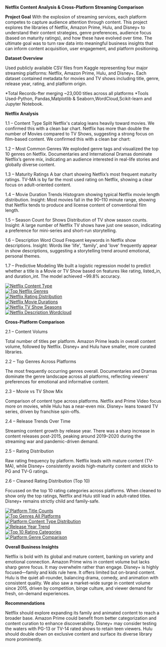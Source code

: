 **Netflix Content Analysis & Cross-Platform Streaming Comparison**


**Project Goal**
With the explosion of streaming services, each platform competes to capture audience attention through content. This project explores the libraries of Netflix, Amazon Prime, Hulu, and Disney+ to understand their content strategies, genre preferences, audience focus (based on maturity ratings), and how these have evolved over time. The ultimate goal was to turn raw data into meaningful business insights that can inform content acquisition, user engagement, and platform positioning.

**Dataset Overview**

Used publicly available CSV files from Kaggle representing four major streaming platforms: Netflix, Amazon Prime, Hulu, and Disney+. Each dataset contained metadata for movies and TV shows including title, genre, release year, rating, and platform origin.

*Total Records-fter merging ~23,000 titles across all platforms
*Tools Used-Python, Pandas,Matplotlib & Seaborn,WordCloud,Scikit-learn and Jupyter Notebook.

**Netflix Analysis**

1.1 – Content Type Split
Netflix's catalog leans heavily toward movies. We confirmed this with a clean bar chart.
Netflix has more than double the number of Movies compared to TV Shows, suggesting a strong focus on film-based content. We confirmed this with a clean bar chart:

1.2 – Most Common Genres
We exploded genre tags and visualized the top 10 genres on Netflix.
Documentaries and International Dramas dominate Netflix’s genre mix, indicating an audience interested in real-life stories and globally diverse content.

1.3 – Maturity Ratings
A bar chart showing Netflix’s most frequent maturity ratings.
TV-MA is by far the most used rating on Netflix, showing a clear focus on adult-oriented content.

1.4 – Movie Duration Trends
Histogram showing typical Netflix movie length distribution.
Insight: Most movies fall in the 90–110 minute range, showing that Netflix tends to produce and license content of conventional film length.

1.5 – Season Count for Shows
Distribution of TV show season counts.
Insight: A large number of Netflix TV shows have just one season, indicating a preference for mini-series and short-run storytelling.

1.6 – Description Word Cloud
Frequent keywords in Netflix show descriptions.
Insight: Words like 'life', 'family', and 'love' frequently appear in show descriptions, suggesting a storytelling trend around emotional, personal themes.

1.7 – Predictive Modeling
We built a logistic regression model to predict whether a title is a Movie or TV Show based on features like rating, listed_in, and duration_int. The model achieved ~99.8% accuracy.


[![Netflix Content Type](charts/netflix_content_type.png)](charts/netflix_content_type.png)  
[![Top Netflix Genres](charts/netflix_top_genres.png)](netflix_top_genres.png)  
[![Netflix Rating Distribution](charts/netflix_Rating_distribution.png)](netflix_Rating_distribution.png)  
[![Netflix Movie Durations](charts/netflix_movie_durations.png)](netflix_movie_durations.png)  
[![Netflix TV Show Seasons](charts/netflix_tv_show_seasons.png)](netflix_tv_show_seasons.png)  
[![Netflix Description Wordcloud](charts/netflix_description_wordcloud.png)](netflix_description_wordcloud.png)  


**Cross-Platform Comparison**

2.1 – Content Volums

Total number of titles per platform.
Amazon Prime leads in overall content volume, followed by Netflix. Disney+ and Hulu have smaller, more curated libraries.

2.2 – Top Genres Across Platforms

The most frequently occurring genres overall.
Documentaries and Dramas dominate the genre landscape across all platforms, reflecting viewers' preferences for emotional and informative content.

2.3 – Movie vs TV Show Mix

Comparison of content type across platforms.
Netflix and Prime Video focus more on movies, while Hulu has a near-even mix. Disney+ leans toward TV series, driven by franchise spin-offs.

2.4 – Release Trends Over Time

Streaming content growth by release year.
There was a sharp increase in content releases post-2015, peaking around 2019–2020 during the streaming war and pandemic-driven demand.

2.5 – Rating Distribution

Raw rating frequency by platform.
Netflix leads with mature content (TV-MA), while Disney+ consistently avoids high-maturity content and sticks to PG and TV-G ratings.

2.6 – Cleaned Rating Distribution (Top 10)

Focussed on the top 10 rating categories across platforms.
When cleaned to show only the top ratings, Netflix and Hulu still lead in adult-rated titles. Disney+ remains strictly child and family-safe.

[![Platform Title Counts](charts/platform_title_counts.png)](platform_title_counts.png)  
[![Top Genres All Platforms](charts/top_genres_all_Platforms.png)](top_genres_all_Platforms.png)  
[![Platform Content Type Distribution](charts/platform_content_type_distribution.png)](platform_content_type_distribution.png)  
[![Release Year Trend](charts/release_year_trend.png)](release_year_trend.png)  
[![Top 10 Rating Categories](charts/Platform_rating_distribution_top10.png)](Platform_rating_distribution_top10.png)  
[![Platform Genre Comparison](charts/platform_genre_comparison.png)](platform_genre_comparison.png)

**Overall Business Insights**


Netflix is bold with its global and mature content, banking on variety and emotional connection.
Amazon Prime wins in content volume but lacks sharp genre focus. It may overwhelm rather than engage.
Disney+ is highly focused—family and kids rule here. It offers limited but on-brand content.
Hulu is the quiet all-rounder, balancing drama, comedy, and animation with consistent quality.
We also saw a market-wide surge in content volume since 2015, driven by competition, binge culture, and viewer demand for fresh, on-demand experiences.

**Recommendations**

Netflix should explore expanding its family and animated content to reach a broader base.
Amazon Prime could benefit from better categorization and content curation to enhance discoverability.
Disney+ may consider testing the waters with PG-13 or TV-14 rated shows to retain teen viewers.
Hulu should double down on exclusive content and surface its diverse library more prominently.
